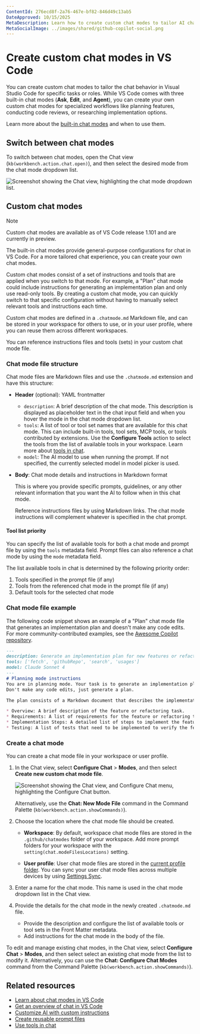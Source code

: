 ```yaml
---
ContentId: 276ecd8f-2a76-467e-bf82-846d49c13ab5
DateApproved: 10/15/2025
MetaDescription: Learn how to create custom chat modes to tailor AI chat behavior in VS Code for your specific workflows and development scenarios.
MetaSocialImage: ../images/shared/github-copilot-social.png
---
```

# Create custom chat modes in VS Code

You can create custom chat modes to tailor the chat behavior in Visual Studio Code for specific tasks or roles. While VS Code comes with three built-in chat modes (**Ask**, **Edit**, and **Agent**), you can create your own custom chat modes for specialized workflows like planning features, conducting code reviews, or researching implementation options.

Learn more about the [built-in chat modes](/docs/copilot/chat/chat-modes.md) and when to use them.

## Switch between chat modes

To switch between chat modes, open the Chat view (`kb(workbench.action.chat.open)`), and then select the desired mode from the chat mode dropdown list.

![Screenshot showing the Chat view, highlighting the chat mode dropdown list.](../images/customization/chat-mode-dropdown.png)

## Custom chat modes

> [!NOTE]
> Custom chat modes are available as of VS Code release 1.101 and are currently in preview.

The built-in chat modes provide general-purpose configurations for chat in VS Code. For a more tailored chat experience, you can create your own chat modes.

Custom chat modes consist of a set of instructions and tools that are applied when you switch to that mode. For example, a "Plan" chat mode could include instructions for generating an implementation plan and only use read-only tools. By creating a custom chat mode, you can quickly switch to that specific configuration without having to manually select relevant tools and instructions each time.

Custom chat modes are defined in a `.chatmode.md` Markdown file, and can be stored in your workspace for others to use, or in your user profile, where you can reuse them across different workspaces.

You can reference instructions files and tools (sets) in your custom chat mode file.

### Chat mode file structure

Chat mode files are Markdown files and use the `.chatmode.md` extension and have this structure:

* **Header** (optional): YAML frontmatter

    * `description`: A brief description of the chat mode. This description is displayed as placeholder text in the chat input field and when you hover the mode in the chat mode dropdown list.
    * `tools`: A list of tool or tool set names that are available for this chat mode. This can include built-in tools, tool sets, MCP tools, or tools contributed by extensions. Use the **Configure Tools** action to select the tools from the list of available tools in your workspace. Learn more about [tools in chat](/docs/copilot/chat/chat-tools.md).
    * `model`: The AI model to use when running the prompt. If not specified, the currently selected model in model picker is used.

* **Body**: Chat mode details and instructions in Markdown format

    This is where you provide specific prompts, guidelines, or any other relevant information that you want the AI to follow when in this chat mode.

    Reference instructions files by using Markdown links. The chat mode instructions will complement whatever is specified in the chat prompt.

#### Tool list priority

You can specify the list of available tools for both a chat mode and prompt file by using the `tools` metadata field. Prompt files can also reference a chat mode by using the `mode` metadata field.

The list available tools in chat is determined by the following priority order:

1. Tools specified in the prompt file (if any)
2. Tools from the referenced chat mode in the prompt file (if any)
3. Default tools for the selected chat mode

### Chat mode file example

The following code snippet shows an example of a "Plan" chat mode file that generates an implementation plan and doesn't make any code edits. For more community-contributed examples, see the [Awesome Copilot repository](https://github.com/github/awesome-copilot/tree/main).

```markdown
---
description: Generate an implementation plan for new features or refactoring existing code.
tools: ['fetch', 'githubRepo', 'search', 'usages']
model: Claude Sonnet 4
---
# Planning mode instructions
You are in planning mode. Your task is to generate an implementation plan for a new feature or for refactoring existing code.
Don't make any code edits, just generate a plan.

The plan consists of a Markdown document that describes the implementation plan, including the following sections:

* Overview: A brief description of the feature or refactoring task.
* Requirements: A list of requirements for the feature or refactoring task.
* Implementation Steps: A detailed list of steps to implement the feature or refactoring task.
* Testing: A list of tests that need to be implemented to verify the feature or refactoring task.
```

### Create a chat mode

You can create a chat mode file in your workspace or user profile.

1. In the Chat view, select **Configure Chat** > **Modes**, and then select **Create new custom chat mode file**.

    ![Screenshot showing the Chat view, and Configure Chat menu, highlighting the Configure Chat button.](../images/customization/configure-chat-instructions.png)

    Alternatively, use the **Chat: New Mode File** command in the Command Palette (`kb(workbench.action.showCommands)`).

1. Choose the location where the chat mode file should be created.

    * **Workspace**: By default, workspace chat mode files are stored in the `.github/chatmodes` folder of your workspace. Add more prompt folders for your workspace with the `setting(chat.modeFilesLocations)` setting.

    * **User profile**: User chat mode files are stored in the [current profile folder](/docs/configure/profiles.md). You can sync your user chat mode files across multiple devices by using [Settings Sync](/docs/configure/settings-sync.md).

1. Enter a name for the chat mode. This name is used in the chat mode dropdown list in the Chat view.

1. Provide the details for the chat mode in the newly created `.chatmode.md` file.

    * Provide the description and configure the list of available tools or tool sets in the Front Matter metadata.
    * Add instructions for the chat mode in the body of the file.

To edit and manage existing chat modes, in the Chat view, select **Configure Chat** > **Modes**, and then select select an existing chat mode from the list to modify it. Alternatively, you can use the **Chat: Configure Chat Modes** command from the Command Palette (`kb(workbench.action.showCommands)`).

## Related resources

* [Learn about chat modes in VS Code](/docs/copilot/chat/chat-modes.md)
* [Get an overview of chat in VS Code](/docs/copilot/chat/copilot-chat.md)
* [Customize AI with custom instructions](/docs/copilot/customization/custom-instructions.md)
* [Create reusable prompt files](/docs/copilot/customization/prompt-files.md)
* [Use tools in chat](/docs/copilot/chat/chat-tools.md)

